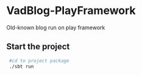 # VadBlog-PlayFramework
Old-known blog run on play framework

## Start the project
``` bash
 #cd to project package
 ./sbt run
```
